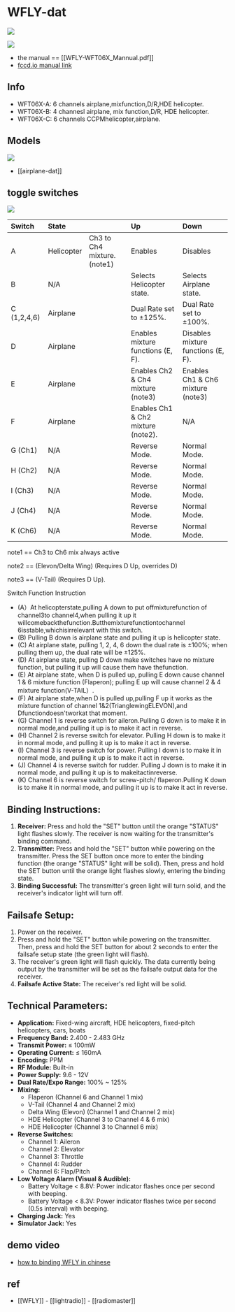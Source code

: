 # WFLY-dat

![](2025-05-05-14-45-14.png)

![](2025-05-05-14-51-22.png)

- the manual == [[WFLY-WFT06X_Mannual.pdf]]
- [fccd.io manual link](https://fccid.io/TZVWFT06XWFT08S/User-Manual/User-Manual-1-1119279.pdf) 

## Info 

- WFT06X-A: 6 channels airplane,mixfunction,D/R,HDE helicopter.
- WFT06X-B: 4 channesl airplane, mix function,D/R, HDE helicopter.
- WFT06X-C: 6 channels CCPMhelicopter,airplane.


## Models 

![](2025-05-05-14-58-58.png)

- [[airplane-dat]]


## toggle switches 

![](2025-05-05-15-03-29.png)


| Switch      | State      |                             | Up                                 | Down                               |
| :---------- | :--------- | --------------------------- | :--------------------------------- | :--------------------------------- |
| A           | Helicopter | Ch3 to Ch4 mixture. (note1) | Enables                            | Disables                           |
| B           | N/A        |                             | Selects Helicopter state.          | Selects Airplane state.            |
| C (1,2,4,6) | Airplane   |                             | Dual Rate set to ±125%.            | Dual Rate set to ±100%.            |
| D           | Airplane   |                             | Enables mixture functions (E, F).  | Disables mixture functions (E, F). |
| E           | Airplane   |                             | Enables Ch2 & Ch4 mixture (note3)  | Enables Ch1 & Ch6 mixture (note3)  |
| F           | Airplane   |                             | Enables Ch1 & Ch2 mixture (note2). | N/A                                |
| G (Ch1)     | N/A        |                             | Reverse Mode.                      | Normal Mode.                       |
| H (Ch2)     | N/A        |                             | Reverse Mode.                      | Normal Mode.                       |
| I (Ch3)     | N/A        |                             | Reverse Mode.                      | Normal Mode.                       |
| J (Ch4)     | N/A        |                             | Reverse Mode.                      | Normal Mode.                       |
| K (Ch6)     | N/A        |                             | Reverse Mode.                      | Normal Mode.                       |

note1 == Ch3 to Ch6 mix always active

note2 == (Elevon/Delta Wing) (Requires D Up, overrides D)

note3 == (V-Tail) (Requires D Up).

Switch Function Instruction

- (A）At helicopterstate,pulling A down to put offmixturefunction of channel3to channel4,when pulling it up it willcomebackthefunction.Butthemixturefunctiontochannel 6isstable,whichisirrelevant with this switch.
- (B) Pulling B down is airplane state and pulling it up is helicopter state.
- (C) At airplane state, pulling 1, 2, 4, 6 down the dual rate is ±100%; when pulling them up, the dual rate will be ±125%.
- (D) At airplane state, pulling D down make switches have no mixture function, but pulling it up will cause them have thefunction.
- (E) At airplane state, when D is pulled up, pulling E down cause channel 1 & 6 mixture function (Flaperon); pulling E up will cause channel 2 & 4 mixture function(V-TAIL）.
- (F) At airplane state,when D is pulled up,pulling F up it works as the mixture function of channel 1&2(TrianglewingELEVON),and Dfunctiondoesn'tworkat that moment.
- (G) Channel 1 is reverse switch for aileron.Pulling G down is to make it in normal mode,and pulling it up is to make it act in reverse.
- (H) Channel 2 is reverse switch for elevator. Pulling H down is to make it in normal mode, and pulling it up is to make it act in reverse.
- (I) Channel 3 is reverse switch for power. Pulling I down is to make it in normal mode, and pulling it up is to make it act in reverse.
- (J) Channel 4 is reverse switch for rudder. Pulling J down is to make it in normal mode, and pulling it up is to makeitactinreverse.
- (K) Channel 6 is reverse switch for screw-pitch/ flaperon.Pulling K down is to make it in normal mode, and pulling it up is to make it act in reverse.



## Binding Instructions:

1.  **Receiver:** Press and hold the "SET" button until the orange "STATUS" light flashes slowly. The receiver is now waiting for the transmitter's binding command.
2.  **Transmitter:** Press and hold the "SET" button while powering on the transmitter. Press the SET button once more to enter the binding function (the orange "STATUS" light will be solid). Then, press and hold the SET button until the orange light flashes slowly, entering the binding state.
3.  **Binding Successful:** The transmitter's green light will turn solid, and the receiver's indicator light will turn off.

## Failsafe Setup:

1.  Power on the receiver.
2.  Press and hold the "SET" button while powering on the transmitter. Then, press and hold the SET button for about 2 seconds to enter the failsafe setup state (the green light will flash).
3.  The receiver's green light will flash quickly. The data currently being output by the transmitter will be set as the failsafe output data for the receiver.
4.  **Failsafe Active State:** The receiver's red light will be solid.

## Technical Parameters:

*   **Application:** Fixed-wing aircraft, HDE helicopters, fixed-pitch helicopters, cars, boats
*   **Frequency Band:** 2.400 - 2.483 GHz
*   **Transmit Power:** ≤ 100mW
*   **Operating Current:** ≤ 160mA
*   **Encoding:** PPM
*   **RF Module:** Built-in
*   **Power Supply:** 9.6 - 12V
*   **Dual Rate/Expo Range:** 100% ~ 125%
*   **Mixing:**
    *   Flaperon (Channel 6 and Channel 1 mix)
    *   V-Tail (Channel 4 and Channel 2 mix)
    *   Delta Wing (Elevon) (Channel 1 and Channel 2 mix)
    *   HDE Helicopter (Channel 3 to Channel 4 & 6 mix)
    *   HDE Helicopter (Channel 3 to Channel 6 mix)
*   **Reverse Switches:**
    *   Channel 1: Aileron
    *   Channel 2: Elevator
    *   Channel 3: Throttle
    *   Channel 4: Rudder
    *   Channel 6: Flap/Pitch
*   **Low Voltage Alarm (Visual & Audible):**
    *   Battery Voltage < 8.8V: Power indicator flashes once per second with beeping.
    *   Battery Voltage < 8.3V: Power indicator flashes twice per second (0.5s interval) with beeping.
*   **Charging Jack:** Yes
*   **Simulator Jack:** Yes


## demo video 

- [how to binding WFLY in chinese ](https://www.bilibili.com/video/BV1Mh4y1c7FS/?vd_source=74a6b8b9bfcd41c5946a742815bf71ae)

## ref 

- [[WFLY]] - [[lightradio]] - [[radiomaster]]